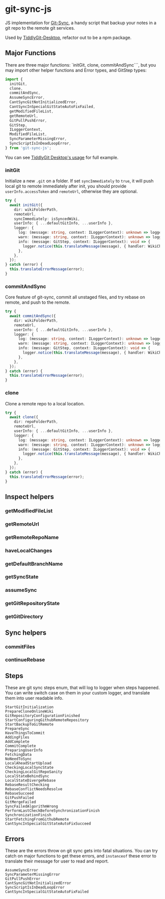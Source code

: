 # git-sync-js

JS implementation for [Git-Sync](https://github.com/simonthum/git-sync), a handy script that backup your notes in a git repo to the remote git services.

Used by [TiddlyGit-Desktop](https://github.com/tiddly-gittly/TiddlyGit-Desktop), refactor out to be a npm package.

## Major Functions

There are three major functions: `initGit, clone, commitAndSync```, but you may import other helper functions and Error types, and GitStep types:

```ts
import {
  initGit,
  clone,
  commitAndSync,
  AssumeSyncError,
  CantSyncGitNotInitializedError,
  CantSyncInSpecialGitStateAutoFixFailed,
  getModifiedFileList,
  getRemoteUrl,
  GitPullPushError,
  GitStep,
  ILoggerContext,
  ModifiedFileList,
  SyncParameterMissingError,
  SyncScriptIsInDeadLoopError,
} from 'git-sync-js';
```

You can see [TiddlyGit Desktop's usage](https://github.com/tiddly-gittly/TiddlyGit-Desktop/blob/c2d4fad4e103125616eab0dd85f20d0658d70417/src/services/git/index.ts) for full example.

### initGit

Initialize a new `.git` on a folder. If set `syncImmediately` to `true`, it will push local git to remote immediately after init, you should provide `userInfo.accessToken` and `remoteUrl`, otherwise they are optional.

```ts
try {
  await initGit({
    dir: wikiFolderPath,
    remoteUrl,
    syncImmediately: isSyncedWiki,
    userInfo: { ...defaultGitInfo, ...userInfo },
    logger: {
      log: (message: string, context: ILoggerContext): unknown => logger.info(message, { callerFunction: 'initWikiGit', ...context }),
      warn: (message: string, context: ILoggerContext): unknown => logger.warn(message, { callerFunction: 'initWikiGit', ...context }),
      info: (message: GitStep, context: ILoggerContext): void => {
        logger.notice(this.translateMessage(message), { handler: WikiChannel.syncProgress, callerFunction: 'initWikiGit', ...context });
      },
    },
  });
} catch (error) {
  this.translateErrorMessage(error);
}
```

### commitAndSync

Core feature of git-sync, commit all unstaged files, and try rebase on remote, and push to the remote.

```ts
try {
  await commitAndSync({
    dir: wikiFolderPath,
    remoteUrl,
    userInfo: { ...defaultGitInfo, ...userInfo },
    logger: {
      log: (message: string, context: ILoggerContext): unknown => logger.info(message, { callerFunction: 'commitAndSync', ...context }),
      warn: (message: string, context: ILoggerContext): unknown => logger.warn(message, { callerFunction: 'commitAndSync', ...context }),
      info: (message: GitStep, context: ILoggerContext): void => {
        logger.notice(this.translateMessage(message), { handler: WikiChannel.syncProgress, callerFunction: 'commitAndSync', ...context });
      },
    },
  });
} catch (error) {
  this.translateErrorMessage(error);
}
```

### clone

Clone a remote repo to a local location.

```ts
try {
  await clone({
    dir: repoFolderPath,
    remoteUrl,
    userInfo: { ...defaultGitInfo, ...userInfo },
    logger: {
      log: (message: string, context: ILoggerContext): unknown => logger.info(message, { callerFunction: 'clone', ...context }),
      warn: (message: string, context: ILoggerContext): unknown => logger.warn(message, { callerFunction: 'clone', ...context }),
      info: (message: GitStep, context: ILoggerContext): void => {
        logger.notice(this.translateMessage(message), { handler: WikiChannel.syncProgress, callerFunction: 'clone', ...context });
      },
    },
  });
} catch (error) {
  this.translateErrorMessage(error);
}
```

## Inspect helpers

### getModifiedFileList

### getRemoteUrl

### getRemoteRepoName

### haveLocalChanges

### getDefaultBranchName

### getSyncState

### assumeSync

### getGitRepositoryState

### getGitDirectory

## Sync helpers

### commitFiles

### continueRebase

## Steps

These are git sync steps enum, that will log to logger when steps happened. You can write switch case on them in your custom logger, and translate them into user readable info.

```shell
StartGitInitialization
PrepareCloneOnlineWiki
GitRepositoryConfigurationFinished
StartConfiguringGithubRemoteRepository
StartBackupToGitRemote
PrepareSync
HaveThingsToCommit
AddingFiles
AddComplete
CommitComplete
PreparingUserInfo
FetchingData
NoNeedToSync
LocalAheadStartUpload
CheckingLocalSyncState
CheckingLocalGitRepoSanity
LocalStateBehindSync
LocalStateDivergeRebase
RebaseResultChecking
RebaseConflictNeedsResolve
RebaseSucceed
GitPushFailed
GitMergeFailed
SyncFailedAlgorithmWrong
PerformLastCheckBeforeSynchronizationFinish
SynchronizationFinish
StartFetchingFromGithubRemote
CantSyncInSpecialGitStateAutoFixSucceed
```

## Errors

These are the errors throw on git sync gets into fatal situations. You can try catch on major functions to get these errors, and `instanceof` these error to translate their message for user to read and report.

```shell
AssumeSyncError
SyncParameterMissingError
GitPullPushError
CantSyncGitNotInitializedError
SyncScriptIsInDeadLoopError
CantSyncInSpecialGitStateAutoFixFailed
```
